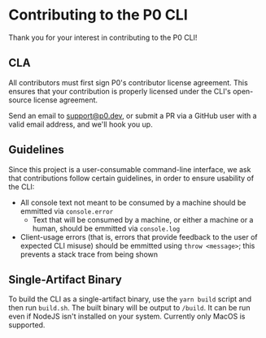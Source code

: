 # Contributing to the P0 CLI

Thank you for your interest in contributing to the P0 CLI!

## CLA

All contributors must first sign P0's contributor license agreement. This ensures
that your contribution is properly licensed under the CLI's open-source license
agreement.

Send an email to support@p0.dev, or submit a PR via a GitHub user with a valid email
address, and we'll hook you up.

## Guidelines

Since this project is a user-consumable command-line interface, we ask that contributions
follow certain guidelines, in order to ensure usability of the CLI:

- All console text not meant to be consumed by a machine should be emmitted via `console.error`
  - Text that will be consumed by a machine, or either a machine or a human, should be emmitted
    via `console.log`
- Client-usage errors (that is, errors that provide feedback to the user of expected CLI misuse)
  should be emmitted using `throw <message>`; this prevents a stack trace from being shown

## Single-Artifact Binary

To build the CLI as a single-artifact binary, use the `yarn build` script and then
run `build.sh`. The built binary will be output to `/build`. It can be run
even if NodeJS isn't installed on your system. Currently only MacOS is supported.

